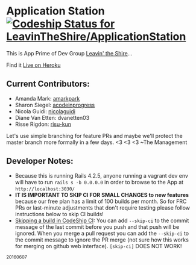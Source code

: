 # Application Station  [ ![Codeship Status for LeavinTheShire/ApplicationStation](https://codeship.com/projects/a96a85a0-0502-0134-c82b-3e31f9e0f6b8/status?branch=master)](https://codeship.com/projects/154341)

This is App Prime of Dev Group [Leavin' the Shire](https://github.com/LeavinTheShire)...

Find it [Live on Heroku](https://lts-applicationstation.herokuapp.com/)

## Current Contributors:
* Amanda Mark: [amarkpark](https://github.com/amarkpark/)
* Sharon Siegel: [acodeinprogress](https://github.com/acodeinprogress)
* Nicola Guidi: [nicolaguidi](https://github.com/nicolaguidi)
* Diane Van Etten: dvanetten03
* Risse Rigdon: [risu-kun](https://github.com/risu-kun)

Let's use simple branching for feature PRs and maybe we'll protect the master branch more formally in a few days. <3 <3 <3 ~The Management

## Developer Notes:

* Because this is running Rails 4.2.5, anyone running a vagrant dev env will have to run `rails s -b 0.0.0.0` in order to browse to the App at `http://localhost:3030/`
* <b>IT IS IMPORTANT TO SKIP CI FOR SMALL CHANGES to new features</b> because our free plan has a limit of 100 builds per month. So for FRC PRs or last-minute adjustments that don't require testing please follow instructions below to skip CI builds!
* [Skipping a build in CodeShip CI](https://codeship.com/documentation/continuous-integration/skipping-builds/): You can add `--skip-ci` to the commit message of the last commit before you push and that push will be ignored. When you merge a pull request you can add the `--skip-ci` to the commit message to ignore the PR merge (not sure how this works for merging on github web interface). `[skip-ci]` DOES NOT WORK!


<small>20160607</small>
